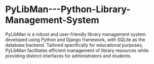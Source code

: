 # PyLibMan---Python-Library-Management-System
PyLibMan is a robust and user-friendly library management system developed using Python and Django framework, with SQLite as the database backend. Tailored specifically for educational purposes, PyLibMan facilitates efficient management of library resources while providing distinct interfaces for administrators and students.
